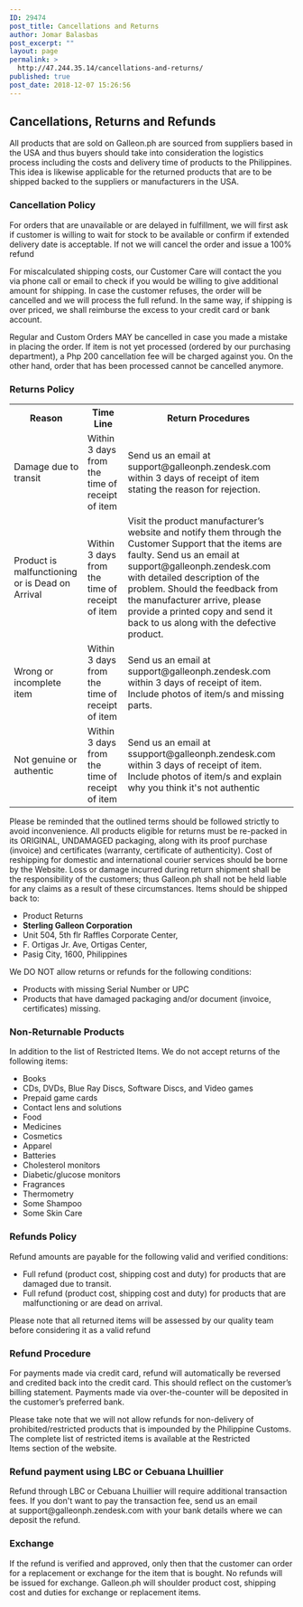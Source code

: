```yaml
---
ID: 29474
post_title: Cancellations and Returns
author: Jomar Balasbas
post_excerpt: ""
layout: page
permalink: >
  http://47.244.35.14/cancellations-and-returns/
published: true
post_date: 2018-12-07 15:26:56
---
```

<h2>Cancellations, Returns and Refunds</h2>
All products that are sold on Galleon.ph are sourced from suppliers based in the USA and thus buyers should take into consideration the logistics process including the costs and delivery time of products to the Philippines. This idea is likewise applicable for the returned products that are to be shipped backed to the suppliers or manufacturers in the USA.
<h3>Cancellation Policy</h3>
For orders that are unavailable or are delayed in fulfillment, we will first ask if customer is willing to wait for stock to be available or confirm if extended delivery date is acceptable. If not we will cancel the order and issue a 100% refund

For miscalculated shipping costs, our Customer Care will contact the you via phone call or email to check if you would be willing to give additional amount for shipping. In case the customer refuses, the order will be cancelled and we will process the full refund. In the same way, if shipping is over priced, we shall reimburse the excess to your credit card or bank account.

Regular and Custom Orders MAY be cancelled in case you made a mistake in placing the order. If item is not yet processed (ordered by our purchasing department), a Php 200 cancellation fee will be charged against you. On the other hand, order that has been processed cannot be cancelled anymore.
<h3>Returns Policy</h3>
<table>
<tbody>
<tr>
<th>Reason</th>
<th>Time Line</th>
<th>Return Procedures</th>
</tr>
<tr>
<td>Damage due to transit</td>
<td>Within 3 days from the time of receipt of item</td>
<td>Send us an email at support@galleonph.zendesk.com within 3 days of receipt of item stating the reason for rejection.</td>
</tr>
<tr>
<td>Product is malfunctioning or is Dead on Arrival</td>
<td>Within 3 days from the time of receipt of item</td>
<td>Visit the product manufacturer’s website and notify them through the Customer Support that the items are faulty. Send us an email at support@galleonph.zendesk.com with detailed description of the problem. Should the feedback from the manufacturer arrive, please provide a printed copy and send it back to us along with the defective product.</td>
</tr>
<tr>
<td>Wrong or incomplete item</td>
<td>Within 3 days from the time of receipt of item</td>
<td>Send us an email at support@galleonph.zendesk.com within 3 days of receipt of item. Include photos of item/s and missing parts.</td>
</tr>
<tr>
<td>Not genuine or authentic</td>
<td>Within 3 days from the time of receipt of item</td>
<td>Send us an email at ssupport@galleonph.zendesk.com within 3 days of receipt of item. Include photos of item/s and explain why you think it's not authentic</td>
</tr>
</tbody>
</table>
Please be reminded that the outlined terms should be followed strictly to avoid inconvenience. All products eligible for returns must be re-packed in its ORIGINAL, UNDAMAGED packaging, along with its proof purchase (invoice) and certificates (warranty, certificate of authenticity). Cost of reshipping for domestic and international courier services should be borne by the Website. Loss or damage incurred during return shipment shall be the responsibility of the customers; thus Galleon.ph shall not be held liable for any claims as a result of these circumstances. Items should be shipped back to:
<ul class="no-margin">
 	<li class="no-li-style">Product Returns</li>
 	<li class="no-li-style"><strong class="no-margin">Sterling Galleon Corporation</strong></li>
 	<li class="no-li-style">Unit 504, 5th flr Raffles Corporate Center,</li>
 	<li class="no-li-style">F. Ortigas Jr. Ave, Ortigas Center,</li>
 	<li class="no-li-style">Pasig City, 1600, Philippines</li>
</ul>
We DO NOT allow returns or refunds for the following conditions:
<ul>
 	<li>Products with missing Serial Number or UPC</li>
 	<li>Products that have damaged packaging and/or document (invoice, certificates) missing.</li>
</ul>
<h3>Non-Returnable Products</h3>
In addition to the list of Restricted Items. We do not accept returns of the following items:
<ul>
 	<li>Books</li>
 	<li>CDs, DVDs, Blue Ray Discs, Software Discs, and Video games</li>
 	<li>Prepaid game cards</li>
 	<li>Contact lens and solutions</li>
 	<li>Food</li>
 	<li>Medicines</li>
 	<li>Cosmetics</li>
 	<li>Apparel</li>
 	<li>Batteries</li>
 	<li>Cholesterol monitors</li>
 	<li>Diabetic/glucose monitors</li>
 	<li>Fragrances</li>
 	<li>Thermometry</li>
 	<li>Some Shampoo</li>
 	<li>Some Skin Care</li>
</ul>
<h3>Refunds Policy</h3>
Refund amounts are payable for the following valid and verified conditions:
<ul>
 	<li>Full refund (product cost, shipping cost and duty) for products that are damaged due to transit.</li>
 	<li>Full refund (product cost, shipping cost and duty) for products that are malfunctioning or are dead on arrival.</li>
</ul>
Please note that all returned items will be assessed by our quality team before considering it as a valid refund
<h3>Refund Procedure</h3>
For payments made via credit card, refund will automatically be reversed and credited back into the credit card. This should reflect on the customer’s billing statement. Payments made via over-the-counter will be deposited in the customer’s preferred bank.

Please take note that we will not allow refunds for non-delivery of prohibited/restricted products that is impounded by the Philippine Customs. The complete list of restricted items is available at the Restricted Items section of the website.
<h3>Refund payment using LBC or Cebuana Lhuillier</h3>
Refund through LBC or Cebuana Lhuillier will require additional transaction fees. If you don't want to pay the transaction fee, send us an email at support@galleonph.zendesk.com with your bank details where we can deposit the refund.
<h3>Exchange</h3>
If the refund is verified and approved, only then that the customer can order for a replacement or exchange for the item that is bought. No refunds will be issued for exchange. Galleon.ph will shoulder product cost, shipping cost and duties for exchange or replacement items.